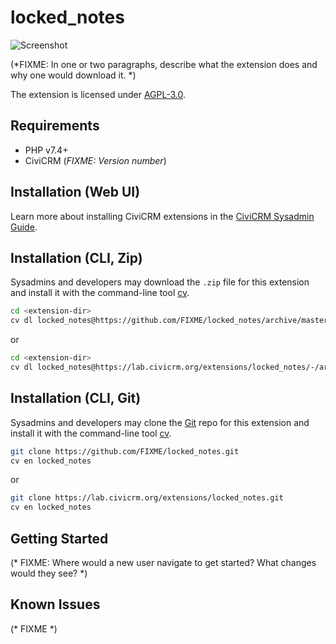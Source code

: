 # locked_notes

![Screenshot](/images/screenshot.png)

(*FIXME: In one or two paragraphs, describe what the extension does and why one would download it. *)

The extension is licensed under [AGPL-3.0](LICENSE.txt).

## Requirements

* PHP v7.4+
* CiviCRM (*FIXME: Version number*)

## Installation (Web UI)

Learn more about installing CiviCRM extensions in the [CiviCRM Sysadmin Guide](https://docs.civicrm.org/sysadmin/en/latest/customize/extensions/).

## Installation (CLI, Zip)

Sysadmins and developers may download the `.zip` file for this extension and
install it with the command-line tool [cv](https://github.com/civicrm/cv).

```bash
cd <extension-dir>
cv dl locked_notes@https://github.com/FIXME/locked_notes/archive/master.zip
```
or
```bash
cd <extension-dir>
cv dl locked_notes@https://lab.civicrm.org/extensions/locked_notes/-/archive/main/locked_notes-main.zip
```

## Installation (CLI, Git)

Sysadmins and developers may clone the [Git](https://en.wikipedia.org/wiki/Git) repo for this extension and
install it with the command-line tool [cv](https://github.com/civicrm/cv).

```bash
git clone https://github.com/FIXME/locked_notes.git
cv en locked_notes
```
or
```bash
git clone https://lab.civicrm.org/extensions/locked_notes.git
cv en locked_notes
```

## Getting Started

(* FIXME: Where would a new user navigate to get started? What changes would they see? *)

## Known Issues

(* FIXME *)
